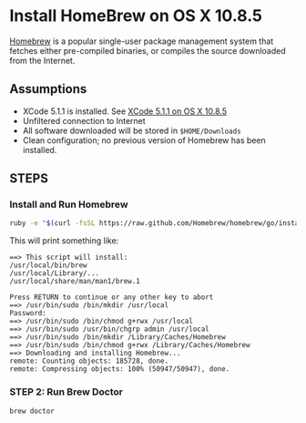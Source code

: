 # Install HomeBrew on OS X 10.8.5

[Homebrew](http://brew.sh/) is a popular single-user package management system that fetches either pre-compiled binaries, or compiles the source downloaded from the Internet.

## Assumptions

* XCode 5.1.1 is installed. See [XCode 5.1.1 on OS X 10.8.5](https://github.com/darkn3rd/devbox/blob/master/howtos/howto.xcode.md)
* Unfiltered connection to Internet
* All software downloaded will be stored in ```$HOME/Downloads```
* Clean configuration; no previous version of Homebrew has been installed.

## STEPS

### Install and Run Homebrew

```bash
ruby -e "$(curl -fsSL https://raw.github.com/Homebrew/homebrew/go/install)"
```

This will print something like:
```
==> This script will install:
/usr/local/bin/brew
/usr/local/Library/...
/usr/local/share/man/man1/brew.1

Press RETURN to continue or any other key to abort
==> /usr/bin/sudo /bin/mkdir /usr/local
Password:
==> /usr/bin/sudo /bin/chmod g+rwx /usr/local
==> /usr/bin/sudo /usr/bin/chgrp admin /usr/local
==> /usr/bin/sudo /bin/mkdir /Library/Caches/Homebrew
==> /usr/bin/sudo /bin/chmod g+rwx /Library/Caches/Homebrew
==> Downloading and installing Homebrew...
remote: Counting objects: 185728, done.
remote: Compressing objects: 100% (50947/50947), done.
```

### STEP 2: Run Brew Doctor

```bash
brew doctor
```

